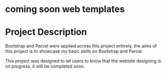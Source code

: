 # coming soon web templates
# Project Description

Bootstrap and Parcel were applied across this project entirely, the aims of this project is to showcase my basic skills on Bootstrap and Parcel.

This project was designed to let users to know that the website designing is on progress, it will be completed soon.
